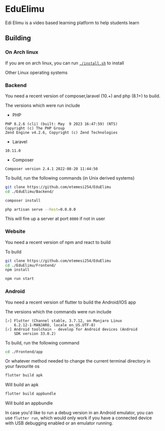 # EduElimu
Edi Elimu is a video based learning platform to help students learn

## Building
### On Arch linux

If you are on arch linux, you can run [`./install.sh`](./install.sh) to install

Other Linux operating systems

### Backend
You need a recent version of composer,laravel (10.+) and php (8.1+) to build.

The versions which were run include

- PHP
```text
PHP 8.2.6 (cli) (built: May  9 2023 16:47:59) (NTS)
Copyright (c) The PHP Group
Zend Engine v4.2.6, Copyright (c) Zend Technologies
```
-  Laravel
```text
10.11.0
```
- Composer
```text
Composer version 2.4.1 2022-08-20 11:44:50
```
To build, run the following commands (in Unix derived systems)
```bash
git clone https://github.com/etemesi254/EduElimu
cd ./EduElimu/Backend/

composer install

php artisan serve --host=0.0.0.0
```
This will fire up a server at port `8000` if not in user


### Website
You need a recent version of npm and react to build

To build
```bash
git clone https://github.com/etemesi254/EduElimu
cd ./EduElimu/Frontend/
npm install

npm run start
```


### Android

You need a recent version of flutter to build the Android/IOS app

The versions which the commands were run include

```text
[✓] Flutter (Channel stable, 3.7.12, on Manjaro Linux
    6.2.12-1-MANJARO, locale en_US.UTF-8)
[✓] Android toolchain - develop for Android devices (Android
    SDK version 33.0.2)
```

To build, run the following command

```bash
cd ./Frontend/app
```

Or whatever method needed to change the current terminal directory in your favourite os



```bash
flutter build apk
```
Will build an apk


```bash
flutter build appbundle
```

Will build an appbundle


In case you'd like to run a debug version in an Android emulator, you can use `flutter run`, which would only work if you have a connected device with USB debugging enabled or an emulator running.

